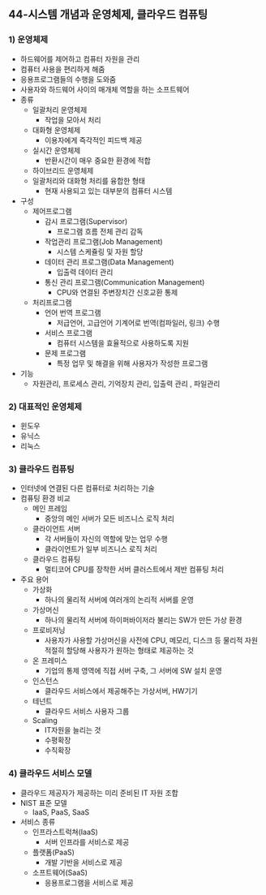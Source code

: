 ## 44-시스템 개념과 운영체제, 클라우드 컴퓨팅
### 1) 운영체제
- 하드웨어를 제어하고 컴퓨터 자원을 관리
- 컴퓨터 사용을 편리하게 해줌
- 응용프로그램들의 수행을 도와줌
- 사용자와 하드웨어 사이의 매개체 역할을 하는 소프트웨어
- 종류
    - 일괄처리 운영체제
        - 작업을 모아서 처리
    - 대화형 운영체제
        - 이용자에게 즉각적인 피드백 제공
    - 실시간 운영체제
        - 반환시간이 매우 중요한 환경에 적합
    - 하이브리드 운영체제
    - 일괄처리와 대화형 처리를 융합한 형태
        - 현재 사용되고 있는 대부분의 컴퓨터 시스템
- 구성
    - 제어프로그램
        - 감시 프로그램(Supervisor)
            - 프로그램 흐름 전체 관리 감독
        - 작업관리 프로그램(Job Management)
            - 시스템 스케쥴링 및 자원 할당
        - 데이터 관리 프로그램(Data Management)
            - 입출력 데이터 관리
        - 통신 관리 프로그램(Communication Management)
            - CPU와 연결된 주변장치간 신호교환 통제
    - 처리프로그램
        - 언어 번역 프로그램    
            - 저급언어, 고급언어 기계어로 번역(컴파일러, 링크) 수행
        - 서비스 프로그램
            - 컴퓨터 시스템을 효율적으로 사용하도록 지원
        - 문제 프로그램
            - 특정 업무 및 해결을 위해 사용자가 작성한 프로그램
- 기능
    - 자원관리, 프로세스 관리, 기억장치 관리, 입출력 관리
    , 파일관리            
### 2) 대표적인 운영체제
- 윈도우
- 유닉스
- 리눅스
### 3) 클라우드 컴퓨팅
- 인터넷에 연결된 다른 컴퓨터로 처리하는 기술
- 컴퓨팅 환경 비교
    - 메인 프레임
        - 중앙의 메인 서버가 모든 비즈니스 로직 처리
    - 클라이언트 서버
        - 각 서버들이 자신의 역할에 맞는 업무 수행
        - 클라이언트가 일부 비즈니스 로직 처리
    - 클라우드 컴퓨팅
        - 멀티코어 CPU를 장착한 서버 클러스트에서 제반 컴퓨팅 처리
- 주요 용어
    - 가상화
        - 하나의 물리적 서버에 여러개의 논리적 서버를 운영
    - 가상머신
        - 하나의 물리적 서버에 하이퍼바이저라 불리는 SW가 만든 가상 환경
    - 프로비저닝
        - 사용자가 사용할 가상머신을 사전에 CPU, 메모리, 디스크 등 물리적 자원 적절히 할당해 사용자가 원하는 형태로 제공하는 것
    - 온 프레미스
        - 기업의 통제 영역에 직접 서버 구축, 그 서버에 SW 설치 운영
    - 인스턴스
        - 클라우드 서비스에서 제공해주는 가상서버, HW기기
    - 테넌트
        - 클라우드 서비스 사용자 그룹
    - Scaling
        - IT자원을 늘리는 것
        - 수평확장
        - 수직확장
### 4) 클라우드 서비스 모델
- 클라우드 제공자가 제공하는 미리 준비된 IT 자원 조합
- NIST 표준 모델
    - IaaS, PaaS, SaaS
- 서비스 종류
    - 인프라스트럭쳐(IaaS)
        - 서버 인프라를 서비스로 제공
    - 플랫폼(PaaS)
        - 개발 기반을 서비스로 제공
    - 소프트웨어(SaaS)
        - 응용프로그램을 서비스로 제공